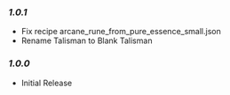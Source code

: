 ### ***1.0.1***

* Fix recipe arcane_rune_from_pure_essence_small.json
* Rename Talisman to Blank Talisman

### ***1.0.0***

* Initial Release